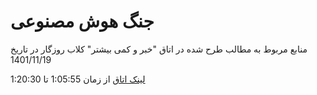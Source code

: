 # جنگ هوش مصنوعی

منابع مربوط به مطالب طرح شده در اتاق "خبر و کمی بیشتر" کلاب روزگار
در تاریخ 1401/11/19

[لینک اتاق](https://www.clubhouse.com/room/PGpqpg2b?utm_medium=ch_room_xerc&utm_campaign=W5lC4aC-TBoT2kPIh5LLmg-584798)
از زمان 1:05:55 تا 1:20:30
